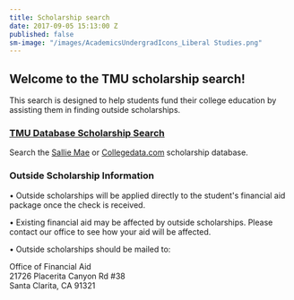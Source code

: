 ```yaml
---
title: Scholarship search
date: 2017-09-05 15:13:00 Z
published: false
sm-image: "/images/AcademicsUndergradIcons_Liberal Studies.png"
---
```


## Welcome to the TMU scholarship search!

This search is designed to help students fund their college education by assisting them in finding outside scholarships.

### [TMU Database Scholarship Search](http://www2.masters.edu/FinancialAid/Scholarship.asp?sdept=all)

Search the [Sallie Mae](https://www.salliemae.com/plan-for-college/scholarships/scholarship-search/) or [Collegedata.com](http://www.collegedata.com/cs/search/scholar/scholar_search_tmpl.jhtml) scholarship database.

### Outside Scholarship Information

• Outside scholarships will be applied directly to the student's financial aid package once the check is received.

• Existing financial aid may be affected by outside scholarships. Please contact our office to see how your aid will be affected.

• Outside scholarships should be mailed to:

Office of Financial Aid\
21726 Placerita Canyon Rd #38\
Santa Clarita, CA 91321